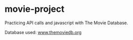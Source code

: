 # movie-project
Practicing API calls and javascript with The Movie Database.

Database used:
www.themoviedb.org
